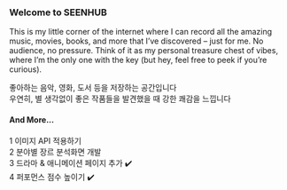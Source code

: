 ### Welcome to SEENHUB
This is my little corner of the internet where I can record all the amazing music, movies, books, and more that I’ve discovered – just for me. No audience, no pressure. Think of it as my personal treasure chest of vibes, where I’m the only one with the key (but hey, feel free to peek if you’re curious).

좋아하는 음악, 영화, 도서 등을 저장하는 공간입니다 <br/>
우연히, 별 생각없이 좋은 작품들을 발견했을 때 강한 쾌감을 느낍니다 <br/>

#### And More...
1 이미지 API 적용하기 <br />
2 분야별 장르 분석화면 개발<br />
3 드라마 & 애니메이션 페이지 추가 ✔️<br />
4 퍼포먼스 점수 높이기 ✔️